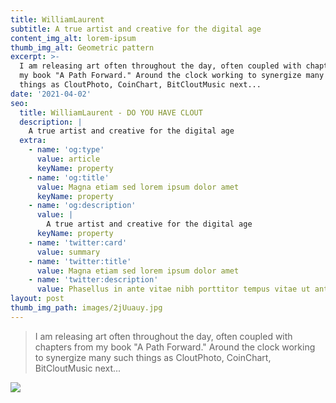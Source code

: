 ```yaml
---
title: WilliamLaurent
subtitle: A true artist and creative for the digital age
content_img_alt: lorem-ipsum
thumb_img_alt: Geometric pattern
excerpt: >-
  I am releasing art often throughout the day, often coupled with chapters from
  my book "A Path Forward." Around the clock working to synergize many such
  things as CloutPhoto, CoinChart, BitCloutMusic next...
date: '2021-04-02'
seo:
  title: WilliamLaurent - DO YOU HAVE CLOUT
  description: |
    A true artist and creative for the digital age
  extra:
    - name: 'og:type'
      value: article
      keyName: property
    - name: 'og:title'
      value: Magna etiam sed lorem ipsum dolor amet
      keyName: property
    - name: 'og:description'
      value: |
        A true artist and creative for the digital age
      keyName: property
    - name: 'twitter:card'
      value: summary
    - name: 'twitter:title'
      value: Magna etiam sed lorem ipsum dolor amet
    - name: 'twitter:description'
      value: Phasellus in ante vitae nibh porttitor tempus vitae ut ante
layout: post
thumb_img_path: images/2jUuauy.jpg
---
```

> I am releasing art often throughout the day, often coupled with chapters from my book "A Path Forward." Around the clock working to synergize many such things as CloutPhoto, CoinChart, BitCloutMusic next...



![](/images/2jUuauy.jpg)

